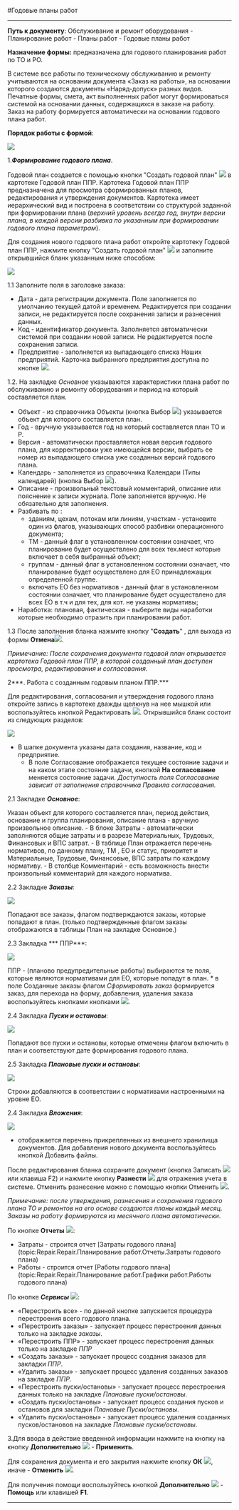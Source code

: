﻿#Годовые планы работ

----------

**Путь к документу**: Обслуживание и ремонт оборудования - Планирование работ - Планы работ  - Годовые планы работ

**Назначение формы:** предназначена для годового планирования работ по ТО и РО.

В системе все работы по техническому обслуживанию и ремонту учитываются на основании документа «Заказ на работы», на основании которого создаются документы «Наряд-допуск» разных видов. Печатные формы, смета, акт выполненных работ могут формироваться системой на основании данных, содержащихся в заказе на работу. Заказ на работу формируется автоматически на основании годового плана работ.

**Порядок работы с формой**:

![](topic:Repair.Repair.AddFiles.Screenshot_10854.jpg) 

1.***Формирование годового плана***.

Годовой план создается с помощью кнопки "Создать годовой план"  ![](topic:Repair.Repair.AddFiles.Btn_Plan.png) в картотеке  Годовой план ППР.  Картотека Годовой план ППР предназначена для просмотра сформированных планов, редактирования и утверждения документов. Картотека имеет иерархический вид и построена в соответствии со структурой заданной при формировании  плана (*верхний уровень всегда год, внутри версии плана, в каждой версии разбивка по указанным при формировании годового плана параметрам*). 

Для создания нового годового плана работ откройте картотеку Годовой план ППР,  нажмите кнопку "Создать годовой план"  ![](topic:Repair.Repair.AddFiles.Btn_Plan.png) и заполните открывшийся бланк указанным ниже способом:

![](topic:Repair.Repair.AddFiles.Screenshot_10855.jpg) 

1.1 Заполните поля в заголовке заказа: 

- Дата - дата регистрации документа. Поле заполняется по умолчанию текущей датой и временем. Редактируется при создании записи, не редактируется после сохранения записи и разнесения данных.
- Код - идентификатор документа. Заполняется автоматически системой при создании новой записи. Не редактируется после сохранения записи.
- Предприятие - заполняется из выпадающего списка Наших предприятий. Карточка выбранного предприятия доступна по кнопке ![](topic:Repair.Repair.AddFiles.Btn_go.png).

1.2. На закладке *Основное*  указываются характеристики плана работ по обслуживанию и ремонту оборудования и период на который составляется план.

- Объект - из справочника Объекты (кнопка Выбор ![](topic:Repair.Repair.AddFiles.Btn_select.png)) указывается объект для которого составляется план.
- Год - вручную указывается год на который составляется план ТО и Р.
- Версия - автоматически проставляется новая версия годового плана, для корректировки уже имеющейся версии, выбрать ее номер из выпадающего списка уже созданных версий годового плана.
- Календарь - заполняется из справочника Календари (Типы календарей) (кнопка Выбор ![](topic:Repair.Repair.AddFiles.Btn_select.png)).
- Описание -  произвольный текстовый комментарий, описание или пояснение к  записи журнала. Поле заполняется вручную. Не обязательно для заполнения.
- Разбивать по :
    -  зданиям, цехам, потокам или линиям, участкам - установите один из флагов, указывающих способ разбивки операционного документа;
    -  ТМ - данный флаг в установленном состоянии означает, что планирование будет осуществлено для всех тех.мест которые  включает в себя выбранный объект;
    -  группам - данный флаг в установленном состоянии означает, что планирование будет осуществлено для ЕО принадлежащих определенной группе.
    -  включать ЕО без нормативов - данный флаг в установленном состоянии означает, что планирование будет осуществлено для всех ЕО в т.ч и для тех, для кот. не указаны нормативы;
- Наработка: плановая, фактическая - выберите виды наработки которые необходимо отразить при планировании работ. 

1.3 После заполнения бланка нажмите кнопку "**Создать**" , для выхода из формы **Отмена**![](topic:Repair.Repair.AddFiles.BtnCloseCancel.png). 

*Примечание: После сохранения документа годовой план открывается картотека Годовой план ППР, в которой созданный план доступен просмотра, редактирования и согласования.*

2***. Работа с созданным годовым планом ППР.***

 Для редактирования, согласования и утверждения  годового плана откройте запись в картотеке дважды щелкнув на нее мышкой или воспользуйтесь кнопкой Редактировать  ![](topic:Repair.Repair.AddFiles.Btn_Edit.png).  Открывшийся бланк состоит из следующих разделов:

  ![](topic:Repair.Repair.AddFiles.Screenshot_11015.png)

- В шапке документа указаны дата создания, название, код и предприятие. 
    - В поле Согласование отображается текущее состояние задачи и на каком этапе состояние задачи, кнопкой  **На согласование** меняется состояние задачи. *Доступность поля Согласование зависит от заполнения справочника Правила согласования.*

 2.1  Закладке ***Основное***:

 Указан объект для которого составляется план, период действия, основание и группа планирования, описание плана - вручную произвольное описание.
    - В блоке Затраты - автоматически заполняются общие затраты и в разрезе Материальных, Трудовых, Финансовых и ВПС затрат.
    - В таблице План отражается перечень нормативов, по данному плану, ТМ , ЕО и статус, приоритет и Материальные, Трудовые, Финансовые, ВПС затраты по каждому нормативу.
    - В столбце Комментарий - есть возможность внести произвольный комментарий для каждого норматива.


 2.2  Закладке ***Заказы***:

 ![](topic:Repair.Repair.AddFiles.Screenshot_18_FChertov.png)

 Попадают все заказы, флагом подтверждаются заказы, которые попадают в план. (только подтвержденные флагом заказы отображаются в таблицы План на закладке Основное.) 


 2.3  Закладка *** ППР***:

 ![](topic:Repair.Repair.AddFiles.Screenshot_19_FChertov.png)

 ППР - (планово предупредительные работы) выбираются те поля, которые являются нормативами для ЕО, которые попадут в план.
    * в поле Созданные заказы флагом *Сформировать заказ* формируется заказ, для перехода на форму, добавления, удаления заказа воспользуйтесь кнопками кнопками ![](topic:Repair.Repair.AddFiles.Btn_go_del.png).

 2.4 Закладка ***Пуски и остановы***:

 ![](topic:Repair.Repair.AddFiles.Screenshot_20_FChertov.png)

  Попадают все пуски и остановы, которые отмечены флагом включить в план и соответствуют дате формирования годового плана.

 2.5 Закладка ***Плановые пуски и остановы***:

 ![](topic:Repair.Repair.AddFiles.Screenshot_21_FChertov.png)

 Строки добавляются в соответствии с нормативами настроенными на уровне ЕО.

 2.4 Закладка ***Вложения***:

 ![](topic:Repair.Repair.AddFiles.Screenshot_22_FChertov.png)

- отображается перечень прикрепленных из внешнего хранилища документов. Для добавления нового документа воспользуйтесь кнопкой Добавить файлы.


После редактирования бланка сохраните документ (кнопка Записать ![](topic:Repair.Repair.AddFiles.Btn_OK.png)  или клавиша F2) и нажмите кнопку **Разнести**  ![](topic:Repair.Repair.AddFiles.Btn_Razntsti.png) для отражения учета в системе. Отменить разнесение можно с помощью кнопки Отменить ![](topic:Repair.Repair.AddFiles.Btn_Otmena.png).

*Примечание: после утверждения, разнесения и сохранения годового плана ТО и ремонтов на его основе создаются планы каждый месяц*. *Заказы на работу формируются из месячного плана автоматически*.



По кнопке **Отчеты** ![](topic:Repair.Repair.AddFiles.Btn_Report.png):

- Затраты - строится отчет [Затраты годового плана](topic:Repair.Repair.Планирование работ.Отчеты.Затраты годового плана)
- Работы - строится отчет [Работы годового плана](topic:Repair.Repair.Планирование работ.Графики работ.Работы годового плана)

По кнопке ***Сервисы***  ![](topic:Repair.Repair.AddFiles.Btn_Services.png):

- «Перестроить все» - по данной кнопке запускается процедура перестроения всего годового плана.
- «Перестроить заказы» - запускает процесс перестроения данных только на закладке *заказы*.
- «Перестроить ППР» - запускает процесс перестроения данных только на закладке *ППР*
- «Создать заказы» -  запускает процесс создания заказов для закладки *ППР*.
- «Удалить заказы» -  запускает процесс удаления созданных заказов на закладке *ППР*.
- «Перестроить пуски/остановы» -  запускает процесс перестроения данных только на закладке *Плановые пуски/остановы*.
- «Создать пуски/остановы» -  запускает процесс создания пусков и остановов для закладки *Плановые Пуски/остановы*.
- «Удалить пуски/остановы» -  запускает процесс удаления созданных пусков/остановов на закладке *Плановые пуски/остановы*.

3.Для ввода в действие введенной информации нажмите на кнопку на кнопку **Дополнительно** ![](topic:Repair.Repair.AddFiles.Btn_OK.png) - **Применить**.

Для сохранения документа и его закрытия нажмите кнопку **ОК**
 ![](topic:Com.AddFiles.Btn_Post.png), иначе  -  **Отменить** ![](topic:Repair.Repair.AddFiles.Btn_Delete.png). 

   Для получения помощи воспользуйтесь кнопкой **Дополнительно** ![](topic:Com.AddFiles.Buttons.Btn_OK.png) - **Помощь** или клавишей **F1**.

----------